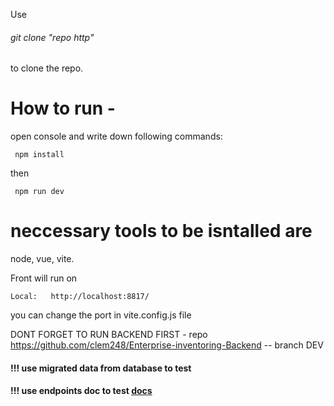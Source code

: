 Use <h6> git clone "repo http"</h6> to clone the repo.

<h1> How to run - </h1>
open console and write down following commands:

     npm install
then 

     npm run dev 
<h1> neccessary tools to be isntalled are  </h1>

node, vue, vite. 

Front will run on 

    Local:   http://localhost:8817/

 you can change the port in vite.config.js file
 
DONT FORGET TO RUN BACKEND FIRST  - repo https://github.com/clem248/Enterprise-inventoring-Backend -- branch DEV

<h4> !!! use migrated data from database to test </h4>

<h4> !!! use endpoints doc to test <a href="https://docs.google.com/document/d/1OPsrFGyA6uc0Ov9xMesTWYC8s-xBdRHGB9lxeAM5avk/edit">docs</a> </h4>
